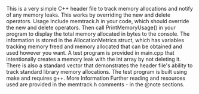This is a very simple C++ header file to track memory allocations and notify of any memory leaks. This works by overriding the new and delete operators.
Usage
Include memtrack.h in your code, which should override the new and delete operators. Then call PrintMemoryUsage() in your program to display the total memory allocated in bytes to the console.
The information is stored in the AllocationMetrics struct, which has variables tracking memory freed and memory allocated that can be obtained and used however you want.
A test program is provided in main.cpp that intentionally creates a memory leak with the int array by not deleting it. There is also a standard vector that demonstrates the header file's ability to track standard library memory allocations. The test program is built using make and requires g++.
More Information
Further reading and resources used are provided in the memtrack.h comments - in the @note sections.